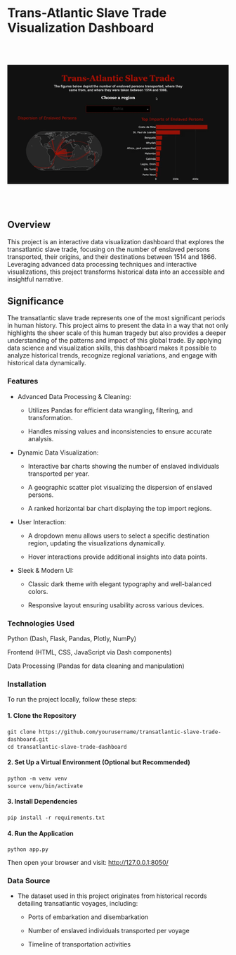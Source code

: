 # Trans-Atlantic Slave Trade Visualization Dashboard
<br><br>
<p align="center">
  <img src="demo.gif" />
</p>
<br><br>

## Overview
This project is an interactive data visualization dashboard that explores the transatlantic slave trade, focusing on the number of enslaved persons transported, their origins, and their destinations between 1514 and 1866. Leveraging advanced data processing techniques and interactive visualizations, this project transforms historical data into an accessible and insightful narrative.

## Significance

The transatlantic slave trade represents one of the most significant periods in human history. This project aims to present the data in a way that not only highlights the sheer scale of this human tragedy but also provides a deeper understanding of the patterns and impact of this global trade. By applying data science and visualization skills, this dashboard makes it possible to analyze historical trends, recognize regional variations, and engage with historical data dynamically.


### Features

  - Advanced Data Processing & Cleaning:

    - Utilizes Pandas for efficient data wrangling, filtering, and transformation.

    - Handles missing values and inconsistencies to ensure accurate analysis.

  - Dynamic Data Visualization:

    - Interactive bar charts showing the number of enslaved individuals transported per year.

    - A geographic scatter plot visualizing the dispersion of enslaved persons.

    - A ranked horizontal bar chart displaying the top import regions.

  - User Interaction:

    - A dropdown menu allows users to select a specific destination region, updating the visualizations dynamically.

    - Hover interactions provide additional insights into data points.

  - Sleek & Modern UI:

    - Classic dark theme with elegant typography and well-balanced colors.

    - Responsive layout ensuring usability across various devices.


### Technologies Used

Python (Dash, Flask, Pandas, Plotly, NumPy)

Frontend (HTML, CSS, JavaScript via Dash components)

Data Processing (Pandas for data cleaning and manipulation)


### Installation

To run the project locally, follow these steps:

#### 1. Clone the Repository

`git clone https://github.com/yourusername/transatlantic-slave-trade-dashboard.git`
<br>
`cd transatlantic-slave-trade-dashboard`
<br>

#### 2. Set Up a Virtual Environment (Optional but Recommended)

`python -m venv venv`
<br>
`source venv/bin/activate`
<br>

#### 3. Install Dependencies

`pip install -r requirements.txt`
<br>

#### 4. Run the Application

`python app.py`
<br>

Then open your browser and visit: http://127.0.0.1:8050/


### Data Source

  - The dataset used in this project originates from historical records detailing transatlantic voyages, including:

    - Ports of embarkation and disembarkation

    - Number of enslaved individuals transported per voyage

    - Timeline of transportation activities
